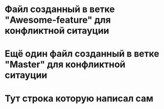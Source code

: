 ﻿# Файл созданный в ветке "Awesome-feature" для конфликтной ситауции
# Ещё один файл созданный в ветке "Master" для конфликтной ситауции
# Тут строка которую написал сам